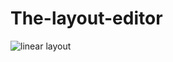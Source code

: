 # The-layout-editor
![linear layout](https://user-images.githubusercontent.com/50354126/161717200-bea852fe-f1fb-4b67-9548-3a490ada3b8f.gif)
